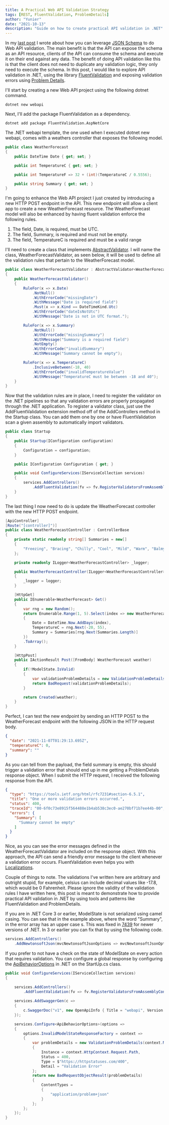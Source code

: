 ```yaml
---
title: A Practical Web API Validation Strategy
tags: [REST, FluentValidation, ProblemDetails]
author: "Yunier"
date: "2021-10-13"
description: "Guide on how to create practical API validation in .NET"
---
```


In my [last post](/post//2021/a-better-web-api-validation-strategy/index/) I wrote about how you can leverage [JSON Schema](https://json-schema.org/) to do Web API validation. The main benefit is that the API can expose the schema as an API resource, clients of the API can consume the schema and execute it on their end against any data. The benefit of doing API validation like this is that the client does not need to duplicate any validation logic, they only need to execute the schema. In this post, I would like to explore API validation in .NET, using the library [FluentValidation](https://fluentvalidation.net/) and exposing validation errors using [Problem Details](https://datatracker.ietf.org/doc/html/rfc7807).

I'll start by creating a new Web API project using the following dotnet command.

```console
dotnet new webapi
```

Next, I'll add the package FluentValidation as a dependency.

```console
dotnet add package FluentValidation.AspNetCore
```

The .NET webapi template, the one used when I executed dotnet new webapi, comes with a weathers controller that exposes the following model.

```c#
public class WeatherForecast
{
    public DateTime Date { get; set; }

    public int TemperatureC { get; set; }

    public int TemperatureF => 32 + (int)(TemperatureC / 0.5556);

    public string Summary { get; set; }
}
```

I'm going to enhance the Web API project I just created by introducing a new HTTP POST endpoint in the API. This new endpoint will allow a client app to create a new WeatherForecast resource. The WeatherForecast model will also be enhanced by having fluent validation enforce the following rules.

1. The field, Date, is required, must be UTC.
2. The field, Summary, is required and must not be empty.
3. The field, TemperatureC is required and must be a valid range

I'll need to create a class that implements [AbstractValidator](https://github.com/FluentValidation/FluentValidation/blob/main/src/FluentValidation/AbstractValidator.cs). I will name the class, WeatherForecastValidator, as seen below, it will be used to define all the validation rules that pertain to the WeatherForecast model.

```c#
public class WeatherForecastValidator : AbstractValidator<WeatherForecast>
{
    public WeatherForecastValidator()
    {
        RuleFor(x => x.Date)
            .NotNull()
            .WithErrorCode("missingDate")
            .WithMessage("Date is required field")
            .Must(x => x.Kind == DateTimeKind.Utc)
            .WithErrorCode("dateIsNotUtc")
            .WithMessage("Date is not in UTC format.");

        RuleFor(x => x.Summary)
            .NotNull()
            .WithErrorCode("missingSummary")
            .WithMessage("Summary is a required field")
            .NotEmpty()
            .WithErrorCode("invalidSummary")
            .WithMessage("Summary cannot be empty");

        RuleFor(x => x.TemperatureC)
            .InclusiveBetween(-18, 40)
            .WithErrorCode("invalidTemperatureValue")
            .WithMessage("TemperatureC must be between -18 and 40");
    }
}
```

Now that the validation rules are in place, I need to register the validator on the .NET pipelines so that any validation errors are properly propagated through the .NET application. To register a validator class, just use the AddFluentValidation extension method off of the AddControllers method in the Startup class. You can add them one by one or have FluentValidation scan a given assembly to automatically import validators.

```c#
public class Startup
{
    public Startup(IConfiguration configuration)
    {
        Configuration = configuration;
    }

    public IConfiguration Configuration { get; }

    public void ConfigureServices(IServiceCollection services)
    {
        services.AddControllers()
            .AddFluentValidation(fv => fv.RegisterValidatorsFromAssemblyContaining<Program>());
    }
}
```

The last thing I now need to do is update the WeatherForecast controller with the new HTTP POST endpoint.

```c#
[ApiController]
[Route("[controller]")]
public class WeatherForecastController : ControllerBase
{
    private static readonly string[] Summaries = new[]
    {
        "Freezing", "Bracing", "Chilly", "Cool", "Mild", "Warm", "Balmy", "Hot", "Sweltering", "Scorching"
    };

    private readonly ILogger<WeatherForecastController> _logger;

    public WeatherForecastController(ILogger<WeatherForecastController> logger)
    {
        _logger = logger;
    }

    [HttpGet]
    public IEnumerable<WeatherForecast> Get()
    {
        var rng = new Random();
        return Enumerable.Range(1, 5).Select(index => new WeatherForecast
        {
            Date = DateTime.Now.AddDays(index),
            TemperatureC = rng.Next(-20, 55),
            Summary = Summaries[rng.Next(Summaries.Length)]
        })
        .ToArray();
    }

    [HttpPost]
    public IActionResult Post([FromBody] WeatherForecast weather)
    {
        if(!ModelState.IsValid)
        {
            var validationProblemDetails = new ValidationProblemDetails(ModelState);
            return BadRequest(validationProblemDetails);
        }

        return Created(weather);
    }
}
```

Perfect, I can test the new endpoint by sending an HTTP POST to the WeatherForecast endpoint with the following JSON in the HTTP request body.

```JSON
{
  "date": "2021-11-07T01:29:13.695Z",
  "temperatureC": 0,
  "summary": ""
}
```

As you can tell from the payload, the field summary is empty, this should trigger a validation error that should end up in me getting a ProblemDetals response object. When I submit the HTTP request, I received the following response from the API.

```JSON
{
  "type": "https://tools.ietf.org/html/rfc7231#section-6.5.1",
  "title": "One or more validation errors occurred.",
  "status": 400,
  "traceId": "00-6f0c73e8915f564488e1b4ab538c3ec0-ae270bf71b7ee44b-00",
  "errors": {
    "Summary": [
      "Summary cannot be empty"
    ]
  }
}
```

Nice, as you can see the error messages defined in the WeatherForecastValidator are included on the response object. With this approach, the API can send a friendly error message to the client whenever a validation error occurs. FluentValidation even helps you with [Localizations](https://docs.fluentvalidation.net/en/latest/localization.html).

Couple of things to note. The validations I've written here are arbitrary and outright stupid, for example, celsius can include decimal values like -17.8, which would be 0 Fahrenheit. Please ignore the validity of the validation rules I have written here, this post is meant to demonstrate how to provide practical API validation in .NET by using tools and patterns like FluentValidation and ProblemDetails.

If you are in .NET Core 3 or earlier, ModelState is not serialized using camel casing. You can see that in the example above, where the word "Summary", in the error array has an upper case s. This was fixed in [7439](https://github.com/dotnet/aspnetcore/issues/7439) for newer versions of .NET. In 3 or earlier you can fix that by using the following code.

```c#
services.AddControllers()
    .AddNewtonsoftJson(mvcNewtonsoftJsonOptions => mvcNewtonsoftJsonOptions.UseCamelCasing(processDictionaryKeys: true));
```

If you prefer to not have a check on the state of ModelState on every action that requires validation. You can configure a global response by configuring the [ApiBehaviorOptions](https://docs.microsoft.com/en-us/dotnet/api/microsoft.aspnetcore.mvc.apibehavioroptions?view=aspnetcore-6.0) in .NET on the StartUp.cs class.

```c#
public void ConfigureServices(IServiceCollection services)
{

    services.AddControllers()
        .AddFluentValidation(fv => fv.RegisterValidatorsFromAssemblyContaining<Program>());
    
    services.AddSwaggerGen(c =>
    {
        c.SwaggerDoc("v1", new OpenApiInfo { Title = "webapi", Version = "v1" });
    });

    services.Configure<ApiBehaviorOptions>(options =>
    {
        options.InvalidModelStateResponseFactory = context =>
        {
            var problemDetails = new ValidationProblemDetails(context.ModelState)
            {
                Instance = context.HttpContext.Request.Path,
                Status = 400,
                Type = $"https://httpstatuses.com/400",
                Detail = "Validation Error"
            };
            return new BadRequestObjectResult(problemDetails)
            {
                ContentTypes =
                {
                    "application/problem+json"
                }
            };
        };
    });
}
```
